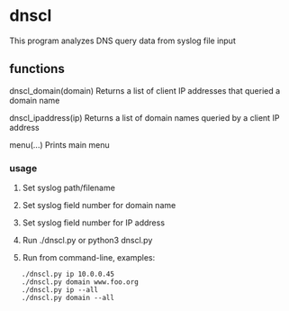# dnscl
 
This program analyzes DNS query data from syslog file input

## functions

dnscl_domain(domain)
    Returns a list of client IP addresses that queried a domain name
    
dnscl_ipaddress(ip)
    Returns a list of domain names queried by a client IP address
    
menu(...)
    Prints main menu

### usage

1. Set syslog path/filename

2. Set syslog field number for domain name

3. Set syslog field number for IP address

4. Run ./dnscl.py or python3 dnscl.py

5. Run from command-line, examples:
```
   ./dnscl.py ip 10.0.0.45
   ./dnscl.py domain www.foo.org
   ./dnscl.py ip --all
   ./dnscl.py domain --all
```
